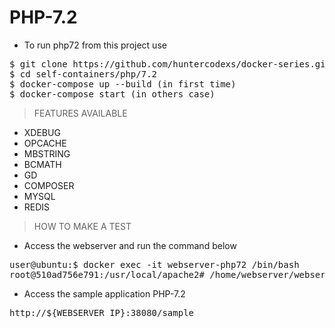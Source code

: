 # PHP-7.2

- To run php72 from this project use

<pre>
$ git clone https://github.com/huntercodexs/docker-series.git .
$ cd self-containers/php/7.2
$ docker-compose up --build (in first time)
$ docker-compose start (in others case)
</pre>

> FEATURES AVAILABLE

- XDEBUG
- OPCACHE
- MBSTRING
- BCMATH
- GD
- COMPOSER
- MYSQL
- REDIS

> HOW TO MAKE A TEST

- Access the webserver and run the command below

<pre>
user@ubuntu:$ docker exec -it webserver-php72 /bin/bash
root@510ad756e791:/usr/local/apache2# /home/webserver/webserver.sh restart
</pre>

- Access the sample application PHP-7.2

<pre>
http://${WEBSERVER_IP}:38080/sample
</pre>
